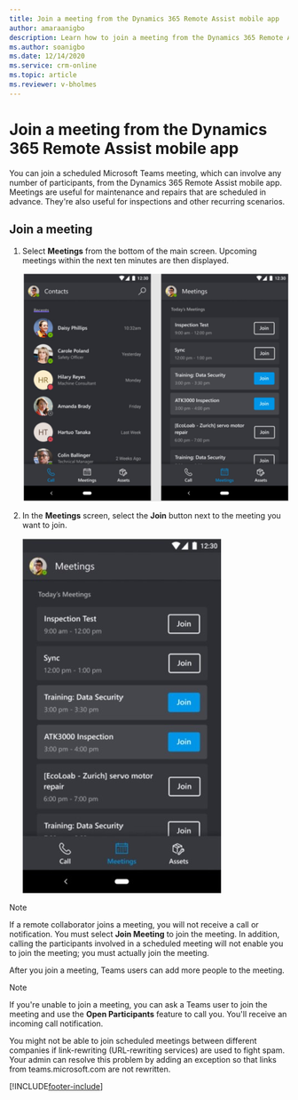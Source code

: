 ```yaml
---
title: Join a meeting from the Dynamics 365 Remote Assist mobile app
author: amaraanigbo
description: Learn how to join a meeting from the Dynamics 365 Remote Assist mobile app 
ms.author: soanigbo
ms.date: 12/14/2020
ms.service: crm-online
ms.topic: article
ms.reviewer: v-bholmes
---
```



# Join a meeting from the Dynamics 365 Remote Assist mobile app

You can join a scheduled Microsoft Teams meeting, which can involve any number of participants, from the Dynamics 365 Remote Assist mobile app. Meetings are useful for maintenance and repairs that are scheduled in advance. They're also useful for inspections and other recurring scenarios.

## Join a meeting

1. Select **Meetings** from the bottom of the main screen. Upcoming meetings within the next ten minutes are then displayed. 

    ![Screenshot of the mobile field of view, showing the join meeting option at the bottom.](./media/mobile-meeting.jpg "JoinMeeting")

2. In the **Meetings** screen, select the **Join** button next to the meeting you want to join.

    ![Screenshot of the mobile field of view, showing the join meeting option at the bottom.](./media/mobile-meeting-join.jpg "JoinMeeting")

> [!Note]
> If a remote collaborator joins a meeting, you will not receive a call or notification. You must select **Join Meeting** to join the meeting. In addition, calling the participants involved in a scheduled meeting will not enable you to join the meeting; you must actually join the meeting. 

After you join a meeting, Teams users can add more people to the meeting.

> [!NOTE]
> If you're unable to join a meeting, you can ask a Teams user to join the meeting and use the **Open Participants** feature to call you. You'll receive an incoming call notification. 
> 
> You might not be able to join scheduled meetings between different companies if link-rewriting (URL-rewriting services) are used to fight spam. Your admin can resolve this problem by adding an exception so that links from teams.microsoft.com are not rewritten.  

[!INCLUDE[footer-include](../includes/footer-banner.md)]
